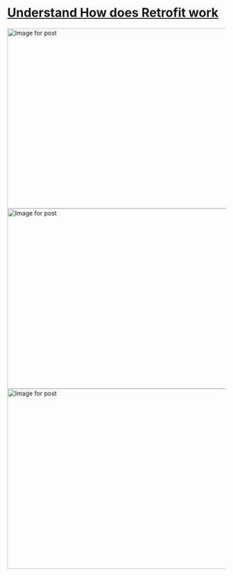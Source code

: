 # [Understand How does Retrofit work](https://medium.com/mindorks/understand-how-does-retrofit-work-c9e264131f4a)
<img alt="Image for post" class="t u v hr aj hy hz aq yq" src="https://miro.medium.com/max/60/1*LSeA2e6nf6FezMDtHKmO7g.png?q=20" width="931" height="415"></div><img alt="Image for post" class="vf wr t u v hr aj c" width="931" height="415" src="https://miro.medium.com/max/931/1*LSeA2e6nf6FezMDtHKmO7g.png" srcset="https://miro.medium.com/max/276/1*LSeA2e6nf6FezMDtHKmO7g.png 276w, https://miro.medium.com/max/552/1*LSeA2e6nf6FezMDtHKmO7g.png 552w, https://miro.medium.com/max/640/1*LSeA2e6nf6FezMDtHKmO7g.png 640w, https://miro.medium.com/max/700/1*LSeA2e6nf6FezMDtHKmO7g.png 700w" sizes="700px"><noscript><img alt="Image for post" class="t u v hr aj" src="https://miro.medium.com/max/1862/1*LSeA2e6nf6FezMDtHKmO7g.png" width="931" height="415" srcSet="https://miro.medium.com/max/552/1*LSeA2e6nf6FezMDtHKmO7g.png 276w, https://miro.medium.com/max/1104/1*LSeA2e6nf6FezMDtHKmO7g.png 552w, https://miro.medium.com/max/1280/1*LSeA2e6nf6FezMDtHKmO7g.png 640w, https://miro.medium.com/max/1400/1*LSeA2e6nf6FezMDtHKmO7g.png 700w" sizes="700px"/>
